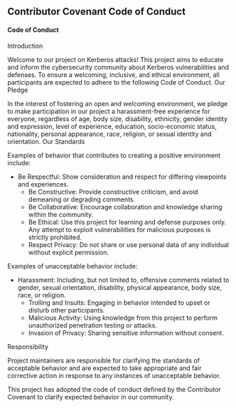 ## Contributor Covenant Code of Conduct

#### Code of Conduct
Introduction

Welcome to our project on Kerberos attacks! This project aims to educate and inform the cybersecurity community about Kerberos vulnerabilities and defenses. To ensure a welcoming, inclusive, and ethical environment, all participants are expected to adhere to the following Code of Conduct.
Our Pledge

In the interest of fostering an open and welcoming environment, we pledge to make participation in our project a harassment-free experience for everyone, regardless of age, body size, disability, ethnicity, gender identity and expression, level of experience, education, socio-economic status, nationality, personal appearance, race, religion, or sexual identity and orientation.
Our Standards

Examples of behavior that contributes to creating a positive environment include:

- Be Respectful: Show consideration and respect for differing viewpoints and experiences.
  - Be Constructive: Provide constructive criticism, and avoid demeaning or degrading comments.
  - Be Collaborative: Encourage collaboration and knowledge sharing within the community.
  - Be Ethical: Use this project for learning and defense purposes only. Any attempt to exploit vulnerabilities for malicious purposes is strictly prohibited.
  - Respect Privacy: Do not share or use personal data of any individual without explicit permission.

Examples of unacceptable behavior include:

- Harassment: Including, but not limited to, offensive comments related to gender, sexual orientation, disability, physical appearance, body size, race, or religion.
   - Trolling and Insults: Engaging in behavior intended to upset or disturb other participants.
   - Malicious Activity: Using knowledge from this project to perform unauthorized penetration testing or attacks.
   - Invasion of Privacy: Sharing sensitive information without consent.

Responsibility

Project maintainers are responsible for clarifying the standards of acceptable behavior and are expected to take appropriate and fair corrective action in response to any instances of unacceptable behavior.

This project has adopted the code of conduct defined by the Contributor Covenant to clarify expected behavior in our community.
